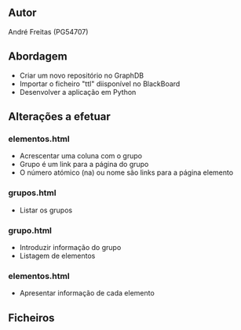 ## Autor
André Freitas (PG54707)

## Abordagem
* Criar um novo repositório no GraphDB
* Importar o ficheiro "ttl" diisponível no BlackBoard 
* Desenvolver a aplicação em Python

## Alterações a efetuar 
### elementos.html
* Acrescentar uma coluna com o grupo
* Grupo é um link para a página do grupo
* O número atómico (na) ou nome são links para  a página elemento

### grupos.html
* Listar os grupos

### grupo.html
* Introduzir informação do grupo 
* Listagem de elementos 

### elementos.html
* Apresentar informação de cada elemento

## Ficheiros 